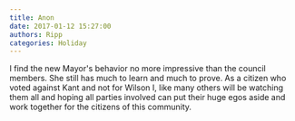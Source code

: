 ```yaml
---
title: Anon
date: 2017-01-12 15:27:00
authors: Ripp
categories: Holiday
---
```


 I find the new Mayor's behavior no more impressive than the council members. She still has much to learn and much to prove. As a citizen who voted against Kant and not for Wilson I, like many others will be watching them all and hoping all parties involved can put their huge egos aside and work together for the citizens of this community.